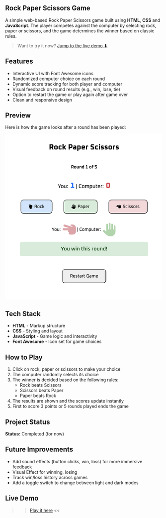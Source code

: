 ## Rock Paper Scissors Game

A simple web-based Rock Paper Scissors game built using **HTML**, **CSS** and **JavaScript**. The player competes against the computer by selecting rock, paper or scissors, and the game determines the winner based on classic rules.


> Want to try it now? [Jump to the live demo ⬇](#live-demo)


## Features
- Interactive UI with Font Awesome icons
- Randomized computer choice on each round
- Dynamic score tracking for both player and computer
- Visual feedback on round results (e.g., win, lose, tie)
- Option to restart the game or play again after game over
- Clean and responsive design


## Preview
Here is how the game looks after a round has been played:

![Screenshot of Rock Paper Scissors game](./assets/game-screenshot.png)


## Tech Stack
- **HTML** - Markup structure
- **CSS** - Styling and layout
- **JavaScript** - Game logic and interactivity
- **Font Awesome** - Icon set for game choices


## How to Play
1. Click on rock, paper or scissors to make your choice
2. The computer randomly selects its choice
3. The winner is decided based on the following rules:
   - Rock beats Scissors
   - Scissors beats Paper
   - Paper beats Rock
4. The results are shown and the scores update instantly
5. First to score 3 points or 5 rounds played ends the game


## Project Status
**Status:** Completed (for now)


## Future Improvements
- Add sound effects (button clicks, win, loss) for more immersive feedback
- Visual Effect for winning, losing
- Track win/loss history across games
- Add a toggle switch to change between light and dark modes


## Live Demo
>> [Play it here](https://ni-ki-web.github.io/rock-paper-scissors/) <<
